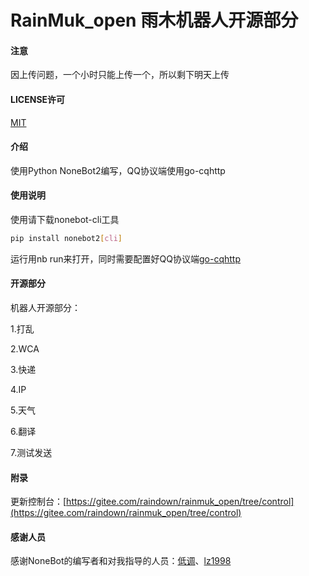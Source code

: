# RainMuk_open 雨木机器人开源部分

#### 注意
因上传问题，一个小时只能上传一个，所以剩下明天上传

#### LICENSE许可
[MIT](https://gitee.com/raindown/rainmuk_open/blob/master/LICENSE)

#### 介绍
使用Python NoneBot2编写，QQ协议端使用go-cqhttp

#### 使用说明

使用请下载nonebot-cli工具

```sh
pip install nonebot2[cli]
```

运行用nb run来打开，同时需要配置好QQ协议端[go-cqhttp](https://github.com/Mrs4s/go-cqhttp/releases/tag/v0.9.28)

#### 开源部分

机器人开源部分：

1.打乱

2.WCA

3.快递

4.IP

5.天气

6.翻译

7.测试发送

#### 附录
更新控制台：[https://gitee.com/raindown/rainmuk_open/tree/control](https://gitee.com/raindown/rainmuk_open/tree/control)

#### 感谢人员
感谢NoneBot的编写者和对我指导的人员：[低调](https://github.com/yanyongyu)、[lz1998](https://github.com/lz1998)